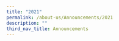 ```yaml
---
title: "2021"
permalink: /about-us/Announcements/2021
description: ""
third_nav_title: Announcements
---
```

